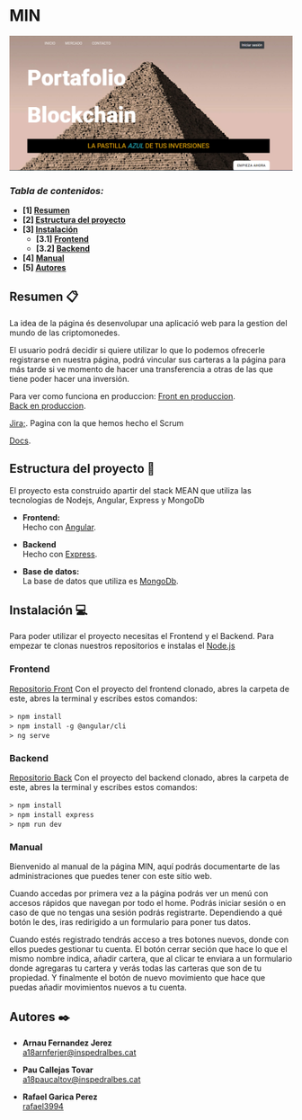 
# MIN
![presentacion](./src/assets/img/readme/presentacion.PNG)

### _Tabla de contenidos:_
* **[1]  [Resumen](#resumen-)**
* **[2]  [Estructura del proyecto](#estructura-del-proyecto-)**
* **[3] [Instalación](#instalación-)**
	* **[3.1] [Frontend](#frontend)**
	* **[3.2] [Backend](#backend)**
* **[4]  [Manual](#manual)**
* **[5]  [Autores](#autores-%EF%B8%8F-)**

## Resumen 📋

La idea de la página és desenvolupar una aplicació web para la gestion del mundo de las criptomonedes.

El usuario podrá decidir si quiere utilizar lo que lo podemos ofrecerle registrarse en nuestra página, podrá vincular sus carteras a la página para más tarde si ve momento de hacer una transferencia a otras de las que tiene poder hacer una inversión. 

Para ver como funciona en produccion:
[Front en produccion](https://minventing.herokuapp.com/).  
[Back en produccion](https://afternoon-garden-11284.herokuapp.com/).  

[Jira;](http://labs.iam.cat:8080/projects/DAWSIN1/summary). Pagina con la que hemos hecho el Scrum

[Docs](https://github.com/a18rafgarper/minBack/tree/main/docs).  

## Estructura del proyecto 📐

El proyecto esta construido apartir del stack MEAN que utiliza las tecnologias de Nodejs, Angular, Express y MongoDb

- **Frontend:**  
Hecho con [Angular](https://angular.io/).  

- **Backend**  
Hecho con [Express](https://expressjs.com/).      

- **Base de datos:**   
La base de datos que utiliza es [MongoDb](https://www.mongodb.com/).  


## Instalación 💻

Para poder utilizar el proyecto necesitas el Frontend y el Backend. Para empezar te clonas nuestros repositorios e instalas el [Node.js](https://nodejs.org/es/)

### Frontend

[Repositorio Front](https://github.com/Rafael3994/Frontend_MIN)
Con el proyecto del frontend clonado, abres la carpeta de este, abres la terminal y escribes estos comandos:

```> npm install```   
```> npm install -g @angular/cli```   
```> ng serve```   

### Backend

[Repositorio Back](https://github.com/Rafael3994/Backend_MIN)
Con el proyecto del backend clonado, abres la carpeta de este, abres la terminal y escribes estos comandos:

```> npm install```   
```> npm install express```   
```> npm run dev```    

### Manual

Bienvenido al manual de la página MIN, aquí podrás documentarte de las administraciones que puedes tener con este sitio web.

Cuando accedas por primera vez a la página podrás ver un menú con accesos rápidos que navegan por todo el home.
Podrás iniciar sesión o en caso de que no tengas una sesión podrás registrarte. Dependiendo a qué botón le des, iras redirigido a un formulario para poner tus datos.

Cuando estés registrado tendrás acceso a tres botones nuevos, donde con ellos puedes gestionar tu cuenta. El botón cerrar seción que hace lo que el mismo nombre indica, añadir cartera, que al clicar te enviara a un formulario donde agregaras tu cartera y verás todas las carteras que son de tu propiedad. Y finalmente el botón de nuevo movimiento que hace que puedas añadir movimientos nuevos a tu cuenta.


## Autores ✒️

- **Arnau Fernandez Jerez**   
    a18arnferjer@inspedralbes.cat   

- **Pau Callejas Tovar**  
    a18paucaltov@inspedralbes.cat

- **Rafael Garica Perez**  
    [rafael3994](https://github.com/Rafael3994)

